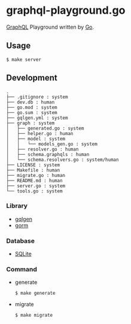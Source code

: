 # graphql-playground.go
[GraphQL](https://graphql.org/) Playground written by [Go](https://go.dev/).

## Usage
```shell
$ make server
```

## Development
```
.
├── .gitignore : system
├── dev.db : human
├── go.mod : system
├── go.sum : system
├── gqlgen.yml : system
├── graph : system
│   ├── generated.go : system
│   ├── helper.go : human
│   ├── model : system
│   │   └── models_gen.go : system
│   ├── resolver.go : human
│   ├── schema.graphqls : human
│   └── schema.resolvers.go : system/human
├── LICENSE : system
├── Makefile : human
├── migrate.go : human
├── README.md : human
├── server.go : system
└── tools.go : system
```

### Library
- [gqlgen](https://github.com/99designs/gqlgen)
- [gorm](https://github.com/go-gorm/gorm)

### Database
- [SQLite](https://sqlite.org/index.html)

### Command
- generate
  ```shell
  $ make generate
  ```

- migrate
  ```
  $ make migrate
  ```
